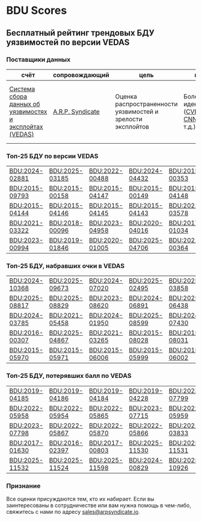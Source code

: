 
# BDU Scores
## Бесплатный рейтинг трендовых БДУ уязвимостей по версии VEDAS

### Поставщики данных
| счёт | cопровождающий | цель | покрытие | определение | частота |
| ----- | ---------- | ------- | -------- | ----------- | --------- |
| [Система сбора данных об уязвимостях и эксплойтах (VEDAS)](https://vedas.arpsyndicate.io) | [A.R.P. Syndicate](https://www.arpsyndicate.io) | Оценка распространенности уязвимостей и зрелости эксплойтов | Более 150 идентификаторов ([CVE](https://github.com/ARPSyndicate/cve-scores), [EUVD](https://github.com/ARPSyndicate/euvd-scores), [CNNVD](https://github.com/ARPSyndicate/cnnvd-scores), [BDU](https://github.com/ARPSyndicate/bdu-scores) и т.д.) | Аналитические данные с открытым исходным кодом (OSINT), полученные от [Exploit Observer](https://www.exploit.observer) | 12-16 часов |



<h3>Топ-25 БДУ по версии VEDAS</h3>

<table>
  <tr>
    <td><a href='https://vedas.arpsyndicate.io/?vuln=BDU:2024-02881'>BDU:2024-02881</a></td>
    <td><a href='https://vedas.arpsyndicate.io/?vuln=BDU:2025-03185'>BDU:2025-03185</a></td>
    <td><a href='https://vedas.arpsyndicate.io/?vuln=BDU:2022-00488'>BDU:2022-00488</a></td>
    <td><a href='https://vedas.arpsyndicate.io/?vuln=BDU:2024-04432'>BDU:2024-04432</a></td>
    <td><a href='https://vedas.arpsyndicate.io/?vuln=BDU:2015-00353'>BDU:2015-00353</a></td>
  </tr>
  <tr>
    <td><a href='https://vedas.arpsyndicate.io/?vuln=BDU:2015-09793'>BDU:2015-09793</a></td>
    <td><a href='https://vedas.arpsyndicate.io/?vuln=BDU:2015-00158'>BDU:2015-00158</a></td>
    <td><a href='https://vedas.arpsyndicate.io/?vuln=BDU:2015-04147'>BDU:2015-04147</a></td>
    <td><a href='https://vedas.arpsyndicate.io/?vuln=BDU:2015-00149'>BDU:2015-00149</a></td>
    <td><a href='https://vedas.arpsyndicate.io/?vuln=BDU:2015-04148'>BDU:2015-04148</a></td>
  </tr>
  <tr>
    <td><a href='https://vedas.arpsyndicate.io/?vuln=BDU:2015-04144'>BDU:2015-04144</a></td>
    <td><a href='https://vedas.arpsyndicate.io/?vuln=BDU:2015-04146'>BDU:2015-04146</a></td>
    <td><a href='https://vedas.arpsyndicate.io/?vuln=BDU:2015-04145'>BDU:2015-04145</a></td>
    <td><a href='https://vedas.arpsyndicate.io/?vuln=BDU:2015-04143'>BDU:2015-04143</a></td>
    <td><a href='https://vedas.arpsyndicate.io/?vuln=BDU:2021-03578'>BDU:2021-03578</a></td>
  </tr>
  <tr>
    <td><a href='https://vedas.arpsyndicate.io/?vuln=BDU:2021-03322'>BDU:2021-03322</a></td>
    <td><a href='https://vedas.arpsyndicate.io/?vuln=BDU:2018-00096'>BDU:2018-00096</a></td>
    <td><a href='https://vedas.arpsyndicate.io/?vuln=BDU:2023-04958'>BDU:2023-04958</a></td>
    <td><a href='https://vedas.arpsyndicate.io/?vuln=BDU:2020-04016'>BDU:2020-04016</a></td>
    <td><a href='https://vedas.arpsyndicate.io/?vuln=BDU:2017-01034'>BDU:2017-01034</a></td>
  </tr>
  <tr>
    <td><a href='https://vedas.arpsyndicate.io/?vuln=BDU:2023-00994'>BDU:2023-00994</a></td>
    <td><a href='https://vedas.arpsyndicate.io/?vuln=BDU:2019-01846'>BDU:2019-01846</a></td>
    <td><a href='https://vedas.arpsyndicate.io/?vuln=BDU:2020-01005'>BDU:2020-01005</a></td>
    <td><a href='https://vedas.arpsyndicate.io/?vuln=BDU:2025-04706'>BDU:2025-04706</a></td>
    <td><a href='https://vedas.arpsyndicate.io/?vuln=BDU:2021-00364'>BDU:2021-00364</a></td>
  </tr>
</table>


<h3>Топ-25 БДУ, набравших очки в VEDAS</h3>

<table>
  <tr>
    <td><a href='https://vedas.arpsyndicate.io/?vuln=BDU:2024-10368'>BDU:2024-10368</a></td>
    <td><a href='https://vedas.arpsyndicate.io/?vuln=BDU:2025-09673'>BDU:2025-09673</a></td>
    <td><a href='https://vedas.arpsyndicate.io/?vuln=BDU:2024-07020'>BDU:2024-07020</a></td>
    <td><a href='https://vedas.arpsyndicate.io/?vuln=BDU:2025-02495'>BDU:2025-02495</a></td>
    <td><a href='https://vedas.arpsyndicate.io/?vuln=BDU:2025-03858'>BDU:2025-03858</a></td>
  </tr>
  <tr>
    <td><a href='https://vedas.arpsyndicate.io/?vuln=BDU:2025-08817'>BDU:2025-08817</a></td>
    <td><a href='https://vedas.arpsyndicate.io/?vuln=BDU:2025-08829'>BDU:2025-08829</a></td>
    <td><a href='https://vedas.arpsyndicate.io/?vuln=BDU:2023-08620'>BDU:2023-08620</a></td>
    <td><a href='https://vedas.arpsyndicate.io/?vuln=BDU:2024-06891'>BDU:2024-06891</a></td>
    <td><a href='https://vedas.arpsyndicate.io/?vuln=BDU:2025-06438'>BDU:2025-06438</a></td>
  </tr>
  <tr>
    <td><a href='https://vedas.arpsyndicate.io/?vuln=BDU:2024-03785'>BDU:2024-03785</a></td>
    <td><a href='https://vedas.arpsyndicate.io/?vuln=BDU:2021-05458'>BDU:2021-05458</a></td>
    <td><a href='https://vedas.arpsyndicate.io/?vuln=BDU:2024-01950'>BDU:2024-01950</a></td>
    <td><a href='https://vedas.arpsyndicate.io/?vuln=BDU:2025-08599'>BDU:2025-08599</a></td>
    <td><a href='https://vedas.arpsyndicate.io/?vuln=BDU:2024-07430'>BDU:2024-07430</a></td>
  </tr>
  <tr>
    <td><a href='https://vedas.arpsyndicate.io/?vuln=BDU:2016-00307'>BDU:2016-00307</a></td>
    <td><a href='https://vedas.arpsyndicate.io/?vuln=BDU:2025-04867'>BDU:2025-04867</a></td>
    <td><a href='https://vedas.arpsyndicate.io/?vuln=BDU:2021-03265'>BDU:2021-03265</a></td>
    <td><a href='https://vedas.arpsyndicate.io/?vuln=BDU:2015-08028'>BDU:2015-08028</a></td>
    <td><a href='https://vedas.arpsyndicate.io/?vuln=BDU:2015-08031'>BDU:2015-08031</a></td>
  </tr>
  <tr>
    <td><a href='https://vedas.arpsyndicate.io/?vuln=BDU:2015-05970'>BDU:2015-05970</a></td>
    <td><a href='https://vedas.arpsyndicate.io/?vuln=BDU:2015-05971'>BDU:2015-05971</a></td>
    <td><a href='https://vedas.arpsyndicate.io/?vuln=BDU:2015-06006'>BDU:2015-06006</a></td>
    <td><a href='https://vedas.arpsyndicate.io/?vuln=BDU:2015-05999'>BDU:2015-05999</a></td>
    <td><a href='https://vedas.arpsyndicate.io/?vuln=BDU:2015-06002'>BDU:2015-06002</a></td>
  </tr>
</table>


<h3>Топ-25 БДУ, потерявших балл по VEDAS</h3>

<table>
  <tr>
    <td><a href='https://vedas.arpsyndicate.io/?vuln=BDU:2019-04185'>BDU:2019-04185</a></td>
    <td><a href='https://vedas.arpsyndicate.io/?vuln=BDU:2019-04186'>BDU:2019-04186</a></td>
    <td><a href='https://vedas.arpsyndicate.io/?vuln=BDU:2019-04184'>BDU:2019-04184</a></td>
    <td><a href='https://vedas.arpsyndicate.io/?vuln=BDU:2019-04228'>BDU:2019-04228</a></td>
    <td><a href='https://vedas.arpsyndicate.io/?vuln=BDU:2023-07799'>BDU:2023-07799</a></td>
  </tr>
  <tr>
    <td><a href='https://vedas.arpsyndicate.io/?vuln=BDU:2022-05958'>BDU:2022-05958</a></td>
    <td><a href='https://vedas.arpsyndicate.io/?vuln=BDU:2022-05954'>BDU:2022-05954</a></td>
    <td><a href='https://vedas.arpsyndicate.io/?vuln=BDU:2022-05865'>BDU:2022-05865</a></td>
    <td><a href='https://vedas.arpsyndicate.io/?vuln=BDU:2023-07715'>BDU:2023-07715</a></td>
    <td><a href='https://vedas.arpsyndicate.io/?vuln=BDU:2022-05959'>BDU:2022-05959</a></td>
  </tr>
  <tr>
    <td><a href='https://vedas.arpsyndicate.io/?vuln=BDU:2023-07798'>BDU:2023-07798</a></td>
    <td><a href='https://vedas.arpsyndicate.io/?vuln=BDU:2022-05867'>BDU:2022-05867</a></td>
    <td><a href='https://vedas.arpsyndicate.io/?vuln=BDU:2022-05870'>BDU:2022-05870</a></td>
    <td><a href='https://vedas.arpsyndicate.io/?vuln=BDU:2022-05866'>BDU:2022-05866</a></td>
    <td><a href='https://vedas.arpsyndicate.io/?vuln=BDU:2021-03833'>BDU:2021-03833</a></td>
  </tr>
  <tr>
    <td><a href='https://vedas.arpsyndicate.io/?vuln=BDU:2017-01630'>BDU:2017-01630</a></td>
    <td><a href='https://vedas.arpsyndicate.io/?vuln=BDU:2016-02397'>BDU:2016-02397</a></td>
    <td><a href='https://vedas.arpsyndicate.io/?vuln=BDU:2017-00803'>BDU:2017-00803</a></td>
    <td><a href='https://vedas.arpsyndicate.io/?vuln=BDU:2025-11530'>BDU:2025-11530</a></td>
    <td><a href='https://vedas.arpsyndicate.io/?vuln=BDU:2025-11531'>BDU:2025-11531</a></td>
  </tr>
  <tr>
    <td><a href='https://vedas.arpsyndicate.io/?vuln=BDU:2025-11532'>BDU:2025-11532</a></td>
    <td><a href='https://vedas.arpsyndicate.io/?vuln=BDU:2025-11524'>BDU:2025-11524</a></td>
    <td><a href='https://vedas.arpsyndicate.io/?vuln=BDU:2025-11598'>BDU:2025-11598</a></td>
    <td><a href='https://vedas.arpsyndicate.io/?vuln=BDU:2024-00829'>BDU:2024-00829</a></td>
    <td><a href='https://vedas.arpsyndicate.io/?vuln=BDU:2025-10926'>BDU:2025-10926</a></td>
  </tr>
</table>


### Признание
Все оценки присуждаются тем, кто их набирает.
Если вы заинтересованы в сотрудничестве или вам нужна помощь в чем-либо, свяжитесь с нами по адресу [sales@arpsyndicate.io](mailto:sales@arpsyndicate.io).


